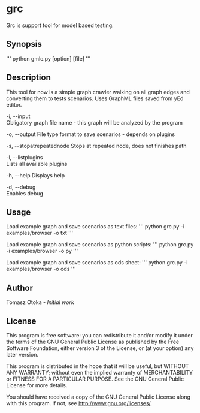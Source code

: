 # grc
Grc is support tool for model based testing.

## Synopsis
'''
python gmlc.py [option] [file]
'''

## Description
This tool for now is a simple graph crawler walking on all graph edges and converting them to tests scenarios. Uses GraphML files saved from yEd editor.

  -i, --input  
       Obligatory graph file name - this graph will be analyzed by the program

  -o, --output
       File type format to save scenarios - depends on plugins

  -s, --stopatrepeatednode
       Stops at repeated node, does not finishes path

  -l, --listplugins  
       Lists all available plugins

  -h, --help
       Displays help

  -d, --debug  
       Enables debug

## Usage
Load example graph and save scenarios as text files:
'''
python grc.py -i examples/browser -o txt
'''

Load example graph and save scenarios as python scripts:
'''
python grc.py -i examples/browser -o py
'''

Load example graph and save scenarios as ods sheet:
'''
python grc.py -i examples/browser -o ods
'''

## Author
Tomasz Otoka - *Initial work*

## License
This program is free software: you can redistribute it and/or modify
it under the terms of the GNU General Public License as published by
the Free Software Foundation, either version 3 of the License, or
(at your option) any later version.

This program is distributed in the hope that it will be useful,
but WITHOUT ANY WARRANTY; without even the implied warranty of
MERCHANTABILITY or FITNESS FOR A PARTICULAR PURPOSE.  See the
GNU General Public License for more details.

You should have received a copy of the GNU General Public License
along with this program.  If not, see <http://www.gnu.org/licenses/>.
